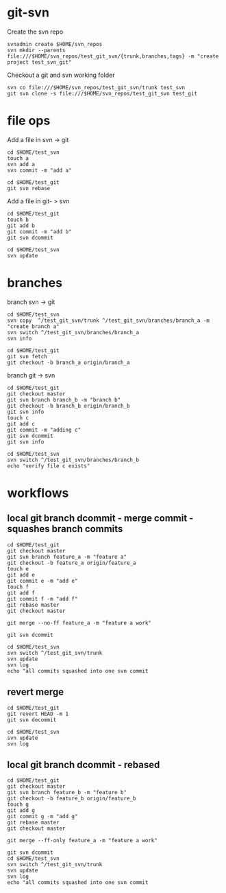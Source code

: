 # git-svn 

Create the svn repo
```
svnadmin create $HOME/svn_repos
svn mkdir --parents file:///$HOME/svn_repos/test_git_svn/{trunk,branches,tags} -m "create project test_svn_git"
```

Checkout a git and svn working folder
```
svn co file:///$HOME/svn_repos/test_git_svn/trunk test_svn
git svn clone -s file:///$HOME/svn_repos/test_git_svn test_git
```

# file ops
Add a file in svn -> git
```
cd $HOME/test_svn
touch a
svn add a
svn commit -m "add a"

cd $HOME/test_git
git svn rebase
```

Add a file in git- > svn
```
cd $HOME/test_git
touch b
git add b 
git commit -m "add b"
git svn dcommit 

cd $HOME/test_svn
svn update
```

# branches
branch svn -> git
```
cd $HOME/test_svn
svn copy  ^/test_git_svn/trunk ^/test_git_svn/branches/branch_a -m "create branch a"
svn switch ^/test_git_svn/branches/branch_a
svn info

cd $HOME/test_git
git svn fetch
git checkout -b branch_a origin/branch_a
```

branch git -> svn
```
cd $HOME/test_git
git checkout master
git svn branch branch_b -m "branch b"
git checkout -b branch_b origin/branch_b
git svn info
touch c
git add c 
git commit -m "adding c"
git svn dcommit
git svn info

cd $HOME/test_svn
svn switch ^/test_git_svn/branches/branch_b
echo "verify file c exists"
```

# workflows
## local git branch dcommit - merge commit - squashes branch commits
```
cd $HOME/test_git
git checkout master
git svn branch feature_a -m "feature a"
git checkout -b feature_a origin/feature_a
touch e 
git add e 
git commit e -m "add e"
touch f 
git add f
git commit f -m "add f"
git rebase master
git checkout master
```

```
git merge --no-ff feature_a -m "feature a work"
```

```
git svn dcommit

cd $HOME/test_svn
svn switch ^/test_git_svn/trunk
svn update
svn log
echo "all commits squashed into one svn commit
```

## revert merge
```
cd $HOME/test_git
git revert HEAD -m 1
git svn decommit

cd $HOME/test_svn
svn update
svn log
```

## local git branch dcommit - rebased
```
cd $HOME/test_git
git checkout master
git svn branch feature_b -m "feature b"
git checkout -b feature_b origin/feature_b
touch g 
git add g
git commit g -m "add g"
git rebase master
git checkout master
```

```
git merge --ff-only feature_a -m "feature a work"
```

```
git svn dcommit
cd $HOME/test_svn
svn switch ^/test_git_svn/trunk
svn update
svn log
echo "all commits squashed into one svn commit
```

